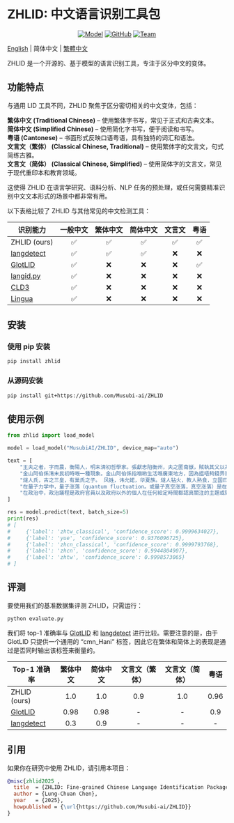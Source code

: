 # ZHLID: 中文语言识别工具包
<p align="center">
    <a href="https://huggingface.co/MusubiAI/ZHLID"><img alt="Model" src="https://img.shields.io/badge/🤗%20Model%20Page-zhlid-yellow"></a>
    <a href="https://github.com/Musubi-ai/Musubi/blob/main/LICENSE"><img alt="GitHub" src="https://img.shields.io/badge/license-Apache_2.0-blue"></a>
    <a href="https://github.com/Musubi-ai"><img alt="Team" src="https://img.shields.io/badge/Built%20by-Musubi%20Team-blue"></a>

</p>

[English](../README.md) | 简体中文 | [繁體中文](docs/README_zh-TW.md)

ZHLID 是一个开源的、基于模型的语言识别工具，专注于区分中文的变体。

## 功能特点
与通用 LID 工具不同，ZHLID 聚焦于区分密切相关的中文变体，包括：

**繁体中文 (Traditional Chinese)** – 使用繁体字书写，常见于正式和古典文本。  
**简体中文 (Simplified Chinese)** – 使用简化字书写，便于阅读和书写。  
**粤语 (Cantonese)** – 书面形式反映口语粤语，具有独特的词汇和语法。  
**文言文（繁体） (Classical Chinese, Traditional)** – 使用繁体字的文言文，句式简练古雅。  
**文言文（简体） (Classical Chinese, Simplified)** – 使用简体字的文言文，常见于现代重印本和教育领域。

这使得 ZHLID 在语言学研究、语料分析、NLP 任务的预处理，或任何需要精准识别中文文本形式的场景中都非常有用。

以下表格比较了 ZHLID 与其他常见的中文检测工具：

| 识别能力 | 一般中文 | 繁体中文 | 简体中文 | 文言文 | 粤语 |
|------|:----:|:----:|:----:|:----:|:----:|
| ZHLID (ours) | ✅ | ✅ | ✅ | ✅ | ✅ |
| [langdetect](https://github.com/Mimino666/langdetect) | ✅ | ✅ | ✅ | ❌ | ❌ |
| [GlotLID](https://github.com/cisnlp/GlotLID/tree/main) | ✅ | ❌ | ❌ | ❌ | ✅ |
| [langid.py](https://github.com/saffsd/langid.py) | ✅ | ❌ | ❌ | ❌ | ❌ |
| [CLD3](https://github.com/google/cld3?tab=readme-ov-file#supported-languages) | ✅ | ❌ | ❌ | ❌ | ❌ |
| [Lingua](https://github.com/pemistahl/lingua-py) | ✅ | ❌ | ❌ | ❌ | ❌ |

## 安装
### 使用 pip 安装
```bash
pip install zhlid
```

### 从源码安装
```bash
pip install git+https://github.com/Musubi-ai/ZHLID
```

## 使用示例
```python
from zhlid import load_model

model = load_model("MusubiAI/ZHLID", device_map="auto")

text = [
    "王夫之者，字而農，衡陽人，明末清初哲學家。張獻忠陷衡州，夫之匿南嶽，賊執其父以為質。夫之自引刀遍刺肢體，舁往易父。",
    "金山阿伯係清末民初時嘅一種現象。金山阿伯係指嗰啲生活喺廣東地方，因為搵唔夠錢畀家人生活，要出洋到舊金山或新金山做苦工，掘金礦。",
    "燧人氏，古之三皇，有巢氏之子。 风姓，讳允婼，华夏族。燧人钻火，教人熟食，立国曰燧明，为后世奉为「火祖」，号燧皇。立一百一十年，崩，子伏羲嗣。\n\n**引据**\n《风俗通义·皇霸篇》\n*",
    "在量子力学中，量子涨落（quantum fluctuation。或量子真空涨落，真空涨落）是在空间任意位置对于能量的暂时变化。 \n从维尔纳·海森堡的不确定性原理可以推导出这结论。",
    "在政治中，政治議程是政府官員以及政府以外的個人在任何給定時間都認真關注的主題或問題/議題的列表。"
]

res = model.predict(text, batch_size=5)
print(res)
# [
#     {'label': 'zhtw_classical', 'confidence_score': 0.9999634027}, 
#     {'label': 'yue', 'confidence_score': 0.9376096725}, 
#     {'label': 'zhcn_classical', 'confidence_score': 0.9999793768}, 
#     {'label': 'zhcn', 'confidence_score': 0.9944804907}, 
#     {'label': 'zhtw', 'confidence_score': 0.9998573065}
# ]
```

## 评测
要使用我们的基准数据集评测 ZHLID，只需运行：
```bash
python evaluate.py
```

我们将 top-1 准确率与 [GlotLID](https://github.com/cisnlp/GlotLID/tree/main) 和 [langdetect](https://github.com/Mimino666/langdetect) 进行比较。需要注意的是，由于 GlotLID 只提供一个通用的 “cmn_Hani” 标签，因此它在繁体和简体上的表现是通过是否同时输出该标签来衡量的。

| Top-1 准确率                                              | 繁体中文 | 简体中文 | 文言文（繁体） | 文言文（简体） |  粤语  |
| ------------------------------------------------------ | :--: | :--: | :-----: | :-----: | :--: |
| ZHLID (ours)                                           |  1.0 |  1.0 |   0.9   |   1.0   | 0.96 |
| [GlotLID](https://github.com/cisnlp/GlotLID/tree/main) | 0.98 | 0.98 |    -    |    -    |  0.9 |
| [langdetect](https://github.com/Mimino666/langdetect)  |  0.3 |  0.9 |    -    |    -    |   -  |

## 引用
如果你在研究中使用 ZHLID，请引用本项目：
```bibtex
@misc{zhlid2025 ,
  title  = {ZHLID: Fine-grained Chinese Language Identification Package},
  author = {Lung-Chuan Chen},
  year   = {2025},
  howpublished = {\url{https://github.com/Musubi-ai/ZHLID}}
}
```